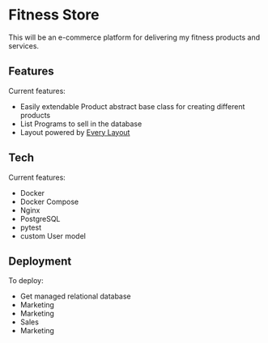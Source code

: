# Fitness Store

This will be an e-commerce platform for delivering my fitness products and services.

## Features

Current features:

- Easily extendable Product abstract base class for creating different products
- List Programs to sell in the database
- Layout powered by [Every Layout](https://every-layout.dev/)

## Tech

Current features:

- Docker
- Docker Compose
- Nginx
- PostgreSQL
- pytest
- custom User model

## Deployment

To deploy:

- Get managed relational database
- Marketing
- Marketing
- Sales
- Marketing